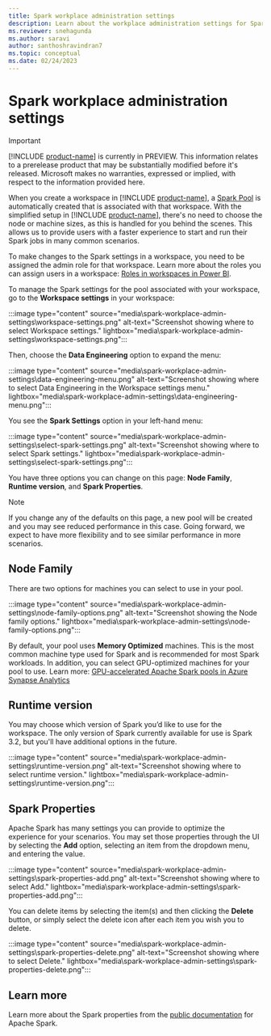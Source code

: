 ```yaml
---
title: Spark workplace administration settings
description: Learn about the workplace administration settings for Spark.
ms.reviewer: snehagunda
ms.author: saravi
author: santhoshravindran7
ms.topic: conceptual
ms.date: 02/24/2023
---
```


# Spark workplace administration settings

> [!IMPORTANT]
> [!INCLUDE [product-name](../includes/product-name.md)] is currently in PREVIEW. This information relates to a prerelease product that may be substantially modified before it's released. Microsoft makes no warranties, expressed or implied, with respect to the information provided here.

When you create a workspace in [!INCLUDE [product-name](../includes/product-name.md)], a [Spark Pool](/azure/synapse-analytics/spark/apache-spark-pool-configurations) is automatically created that is associated with that workspace. With the simplified setup in [!INCLUDE [product-name](../includes/product-name.md)], there's no need to choose the node or machine sizes, as this is handled for you behind the scenes. This allows us to provide users with a faster experience to start and run their Spark jobs in many common scenarios.

To make changes to the Spark settings in a workspace, you need to be assigned the admin role for that workspace. Learn more about the roles you can assign users in a workspace: [Roles in workspaces in Power BI](/power-bi/collaborate-share/service-roles-new-workspaces).

To manage the Spark settings for the pool associated with your workspace, go to the **Workspace settings** in your workspace:

:::image type="content" source="media\spark-workplace-admin-settings\workspace-settings.png" alt-text="Screenshot showing where to select Workspace settings." lightbox="media\spark-workplace-admin-settings\workspace-settings.png":::

Then, choose the **Data Engineering** option to expand the menu:

:::image type="content" source="media\spark-workplace-admin-settings\data-engineering-menu.png" alt-text="Screenshot showing where to select Data Engineering in the Workspace settings menu." lightbox="media\spark-workplace-admin-settings\data-engineering-menu.png":::

You see the **Spark Settings** option in your left-hand menu:

:::image type="content" source="media\spark-workplace-admin-settings\select-spark-settings.png" alt-text="Screenshot showing where to select Spark settings." lightbox="media\spark-workplace-admin-settings\select-spark-settings.png":::

You have three options you can change on this page: **Node Family**, **Runtime version**, and **Spark Properties**.

> [!NOTE]
> If you change any of the defaults on this page, a new pool will be created and you may see reduced performance in this case. Going forward, we expect to have more flexibility and to see similar performance in more scenarios.

## Node Family

There are two options for machines you can select to use in your pool.

:::image type="content" source="media\spark-workplace-admin-settings\node-family-options.png" alt-text="Screenshot showing the Node family options." lightbox="media\spark-workplace-admin-settings\node-family-options.png":::

By default, your pool uses **Memory Optimized** machines. This is the most common machine type used for Spark and is recommended for most Spark workloads. In addition, you can select GPU-optimized machines for your pool to use. Learn more: [GPU-accelerated Apache Spark pools in Azure Synapse Analytics](/azure/synapse-analytics/spark/apache-spark-gpu-concept)

## Runtime version

You may choose which version of Spark you’d like to use for the workspace. The only version of Spark currently available for use is Spark 3.2, but you'll have additional options in the future.

:::image type="content" source="media\spark-workplace-admin-settings\runtime-version.png" alt-text="Screenshot showing where to select runtime version." lightbox="media\spark-workplace-admin-settings\runtime-version.png":::

## Spark Properties

Apache Spark has many settings you can provide to optimize the experience for your scenarios. You may set those properties through the UI by selecting the **Add** option, selecting an item from the dropdown menu, and entering the value.

:::image type="content" source="media\spark-workplace-admin-settings\spark-properties-add.png" alt-text="Screenshot showing where to select Add." lightbox="media\spark-workplace-admin-settings\spark-properties-add.png":::

You can delete items by selecting the item(s) and then clicking the **Delete** button, or simply select the delete icon after each item you wish you to delete.

:::image type="content" source="media\spark-workplace-admin-settings\spark-properties-delete.png" alt-text="Screenshot showing where to select Delete." lightbox="media\spark-workplace-admin-settings\spark-properties-delete.png":::

## Learn more

Learn more about the Spark properties from the [public documentation](https://spark.apache.org/docs/latest/configuration.html) for Apache Spark.
